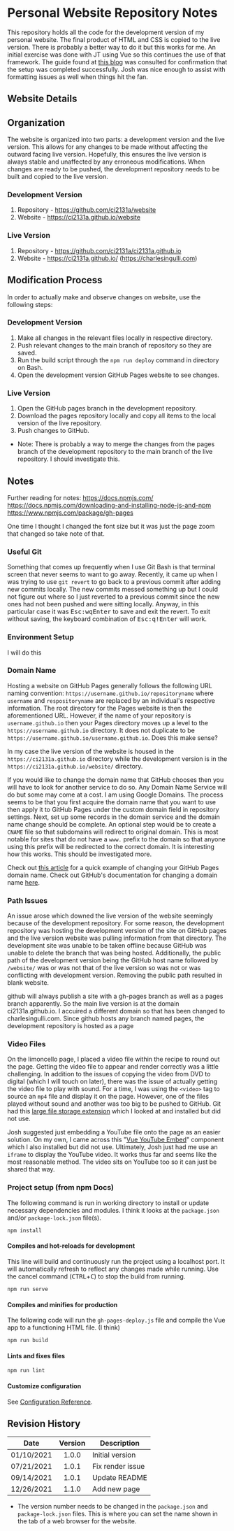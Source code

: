 # Personal Website Repository Notes

This repository holds all the code for the development version of my personal website. The final product of HTML and CSS is copied to the live version. There is probably a better way to do it but this works for me. An initial exercise was done with JT using Vue so this continues the use of that framework. The guide found at [this blog](https://blog.logrocket.com/build-deploy-vue-js-app-github-pages/) was consulted for confirmation that the setup was completed successfully. Josh was nice enough to assist with formatting issues as well when things hit the fan. 

## Website Details

## Organization

The website is organized into two parts: a development version and the live version. This allows for any changes to be made without affecting the outward facing live version. Hopefully, this ensures the live version is always stable and unaffected by any erroneous modifications. When changes are ready to be pushed, the development repository needs to be built and copied to the live version.

### Development Version

1. Repository - https://github.com/ci2131a/website
2. Website - https://ci2131a.github.io/website

### Live Version

1. Repository - https://github.com/ci2131a/ci2131a.github.io
2. Website - https://ci2131a.github.io/ (https://charlesingulli.com)

## Modification Process

In order to actually make and observe changes on website, use the following steps:

### Development Version

1. Make all changes in the relevant files locally in respective directory.
2. Push relevant changes to the main branch of repository so they are saved.
3. Run the build script through the `npm run deploy` command in directory on Bash. 
4. Open the development version GitHub Pages website to see changes.

### Live Version

1. Open the GitHub pages branch in the development repository.
2. Download the pages repository locally and copy all items to the local version of the live repository.
3. Push changes to GitHub.

* Note: There is probably a way to merge the changes from the pages branch of the development repository to the main branch of the live repository. I should investigate this.

## Notes

Further reading for notes:
https://docs.npmjs.com/
https://docs.npmjs.com/downloading-and-installing-node-js-and-npm
https://www.npmjs.com/package/gh-pages

One time I thought I changed the font size but it was just the page zoom that changed so take note of that. 

### Useful Git

Something that comes up frequently when I use Git Bash is that terminal screen that never seems to want to go away. Recently, it came up when I was trying to use `git revert` to go back to a previous commit after adding new commits locally. The new commits messed something up but I could not figure out where so I just reverted to a previous commit since the new ones had not been pushed and were sitting locally. Anyway, in this particular case it was <kbd>Esc</kbd><kbd>:</kbd><kbd>w</kbd><kbd>q</kbd><kbd>Enter</kbd> to save and exit the revert. To exit without saving, the keyboard combination of <kbd>Esc</kbd><kbd>:</kbd><kbd>q</kbd><kbd>!</kbd><kbd>Enter</kbd> will work. 

### Environment Setup

I will do this


### Domain Name

Hosting a website on GitHub Pages generally follows the following URL naming convention: `https://username.github.io/repositoryname` where `username` and `respositoryname` are replaced by an individual's respective information. The root directory for the Pages website is then the aforementioned URL. However, if the name of your repository is `username.github.io` then your Pages directory moves up a level to the `https://username.github.io` directory. It does not duplicate to be `https://username.github.io/username.github.io`. Does this make sense?


In my case the live version of the website is housed in the `https://ci2131a.github.io` directory while the development version is in the `https://ci2131a.github.io/website/` directory.


If you would like to change the domain name that GitHub chooses then you will have to look for another service to do so. Any Domain Name Service will do but some may come at a cost. I am using Google Domains. The process seems to be that you first acquire the domain name that you want to use then apply it to GitHub Pages under the custom domain field in repository settings. Next, set up some records in the domain service and the domain name change should be complete. An optional step would be to create a `CNAME` file so that subdomains will redirect to original domain. This is most notable for sites that do not have a `www.` prefix to the domain so that anyone using this prefix will be redirected to the correct domain. It is interesting how this works. This should be investigated more. 


Check out [this article](https://hossainkhan.medium.com/using-custom-domain-for-github-pages-86b303d3918a) for a quick example of changing your GitHub Pages domain name. Check out GitHub's documentation for changing a domain name [here](https://docs.github.com/en/pages/configuring-a-custom-domain-for-your-github-pages-site/managing-a-custom-domain-for-your-github-pages-site).


### Path Issues

An issue arose which downed the live version of the website seemingly because of the development repository. For some reason, the development repository was hosting the development version of the site on GitHub pages and the live version website was pulling information from that directory. The development site was unable to be taken offline because GitHub was unable to delete the branch that was being hosted. Additionally, the public path of the development version being the GitHub host name followed by `/website/` was or was not that of the live version so was not or was conflicting with development version. Removing the public path resulted in blank website.


github will always publish a site with a gh-pages branch as well as a pages branch apparently. So the main live version is at the domain ci2131a.github.io. I accuired a different domain so that has been changed to charlesingulli.com. Since github hosts any branch named pages, the development repository is hosted as a page 


### Video Files

On the limoncello page, I placed a video file within the recipe to round out the page. Getting the video file to appear and render correctly was a little challenging. In addition to the issues of copying the video from DVD to digital (which I will touch on later), there was the issue of actually getting the video file to play with sound. For a time, I was using the `<video>` tag to source an `mp4` file and display it on the page. However, one of the files played without sound and another was too big to be pushed to GitHub. Git had this [large file storage extension](https://git-lfs.github.com/) which I looked at and installed but did not use. 


Josh suggested just embedding a YouTube file onto the page as an easier solution. On my own, I came across this "[Vue YouTube Embed](https://www.npmjs.com/package/vue-youtube-embed)" component which I also installed but did not use. Ultimately, Josh just had me use an `iframe` to display the YouTube video. It works thus far and seems like the most reasonable method. The video sits on YouTube too so it can just be shared that way.

### Project setup (from npm Docs)
The following command is run in working directory to install or update necessary dependencies and modules. I think it looks at the `package.json` and/or `package-lock.json` file(s).
```
npm install
```

#### Compiles and hot-reloads for development
This line will build and continuously run the project using a localhost port. It will automatically refresh to reflect any changes made while running. Use the cancel command (<kbd>CTRL</kbd>+<kbd>C</kbd>) to stop the build from running.
```
npm run serve
```

#### Compiles and minifies for production
The following code will run the `gh-pages-deploy.js` file and compile the Vue app to a functioning HTML file. (I think)
```
npm run build
```

#### Lints and fixes files
```
npm run lint
```

#### Customize configuration
See [Configuration Reference](https://cli.vuejs.org/config/).


## Revision History

| Date          | Version       | Description  |
| ------------- |:-------------:| -------------|
| 01/10/2021    | 1.0.0         | Initial version |
| 07/21/2021    | 1.0.1         | Fix render issue |
| 09/14/2021	| 1.0.1			| Update README |
| 12/26/2021	| 1.1.0			| Add new page |

* The version number needs to be changed in the `package.json` and `package-lock.json` files. This is where you can set the name shown in the tab of a web browser for the website.
